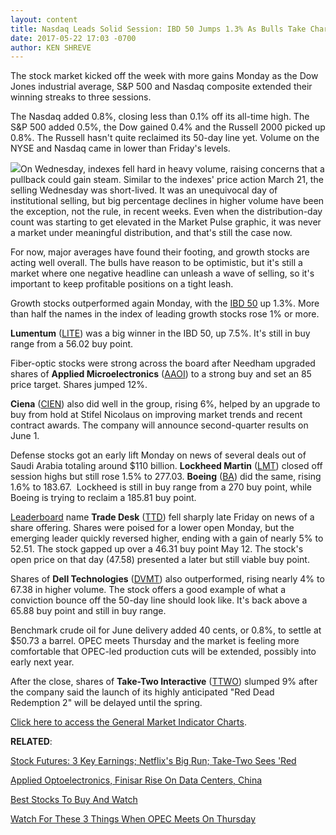 ```yaml
---
layout: content
title: Nasdaq Leads Solid Session: IBD 50 Jumps 1.3% As Bulls Take Charge
date: 2017-05-22 17:03 -0700
author: KEN SHREVE
---
```








 The stock market kicked off the week with more gains Monday as the Dow Jones industrial average, S&P 500 and Nasdaq composite extended their winning streaks to three sessions.


The Nasdaq added 0.8%, closing less than 0.1% off its all-time high. The S&P 500 added 0.5%, the Dow gained 0.4% and the Russell 2000 picked up 0.8%. The Russell hasn't quite reclaimed its 50-day line yet. Volume on the NYSE and Nasdaq came in lower than Friday's levels.


![](https://www.investors.com/wp-content/uploads/2017/05/MP052217.png)On Wednesday, indexes fell hard in heavy volume, raising concerns that a pullback could gain steam. Similar to the indexes' price action March 21, the selling Wednesday was short-lived. It was an unequivocal day of institutional selling, but big percentage declines in higher volume have been the exception, not the rule, in recent weeks. Even when the distribution-day count was starting to get elevated in the Market Pulse graphic, it was never a market under meaningful distribution, and that's still the case now.


For now, major averages have found their footing, and growth stocks are acting well overall. The bulls have reason to be optimistic, but it's still a market where one negative headline can unleash a wave of selling, so it's important to keep profitable positions on a tight leash.


Growth stocks outperformed again Monday, with the [IBD 50](https://www.investors.com/stock-lists/ibd-50/ibd-50-performance/) up 1.3%. More than half the names in the index of leading growth stocks rose 1% or more.


**Lumentum** ([LITE](https://research.investors.com/quote.aspx?symbol=LITE)) was a big winner in the IBD 50, up 7.5%. It's still in buy range from a 56.02 buy point.


Fiber-optic stocks were strong across the board after Needham upgraded shares of **Applied Microelectronics** ([AAOI](https://research.investors.com/quote.aspx?symbol=AAOI)) to a strong buy and set an 85 price target. Shares jumped 12%.


**Ciena** ([CIEN](https://research.investors.com/quote.aspx?symbol=CIEN)) also did well in the group, rising 6%, helped by an upgrade to buy from hold at Stifel Nicolaus on improving market trends and recent contract awards. The company will announce second-quarter results on June 1.


Defense stocks got an early lift Monday on news of several deals out of Saudi Arabia totaling around $110 billion. **Lockheed Martin** ([LMT](https://research.investors.com/quote.aspx?symbol=LMT)) closed off session highs but still rose 1.5% to 277.03. **Boeing** ([BA](https://research.investors.com/quote.aspx?symbol=BA)) did the same, rising 1.6% to 183.67.  Lockheed is still in buy range from a 270 buy point, while Boeing is trying to reclaim a 185.81 buy point.


[Leaderboard](https://www.investors.com/leaderboard) name **Trade Desk** ([TTD](https://research.investors.com/quote.aspx?symbol=TTD)) fell sharply late Friday on news of a share offering. Shares were poised for a lower open Monday, but the emerging leader quickly reversed higher, ending with a gain of nearly 5% to 52.51. The stock gapped up over a 46.31 buy point May 12. The stock's open price on that day (47.58) presented a later but still viable buy point.


Shares of **Dell Technologies** ([DVMT](https://research.investors.com/quote.aspx?symbol=DVMT)) also outperformed, rising nearly 4% to 67.38 in higher volume. The stock offers a good example of what a conviction bounce off the 50-day line should look like. It's back above a 65.88 buy point and still in buy range.


Benchmark crude oil for June delivery added 40 cents, or 0.8%, to settle at $50.73 a barrel. OPEC meets Thursday and the market is feeling more comfortable that OPEC-led production cuts will be extended, possibly into early next year.


After the close, shares of **Take-Two Interactive** ([TTWO](https://research.investors.com/quote.aspx?symbol=TTWO)) slumped 9% after the company said the launch of its highly anticipated "Red Dead Redemption 2" will be delayed until the spring.


[Click here to access the General Market Indicator Charts](https://www.investors.com/wp-content/uploads/2017/05/IBD2205152820GMI.pdf).


**RELATED**:


[Stock Futures: 3 Key Earnings; Netflix's Big Run; Take-Two Sees 'Red](https://www.investors.com/market-trend/stock-market-today/stock-futures-3-key-earnings-netflixs-big-run-take-two-sees-red/)


[Applied Optoelectronics, Finisar Rise On Data Centers, China](https://www.investors.com/news/technology/applied-optoelectronics-finisar-rise-on-data-centers-china/)


[Best Stocks To Buy And Watch](https://www.investors.com/stock-lists/stocks-to-watch-top-rated-ipos-big-caps-and-growth-stocks/)


[Watch For These 3 Things When OPEC Meets On Thursday](https://www.investors.com/news/the-big-questions-opec-must-answer-at-its-meeting-thursday/)




